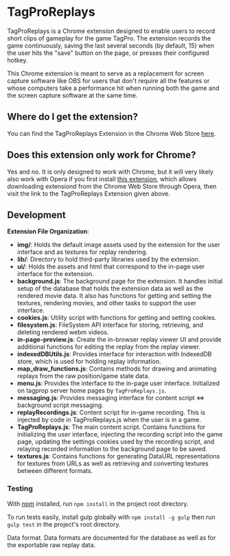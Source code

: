# TagProReplays

TagProReplays is a Chrome extension designed to enable users to record short clips of gameplay for the game TagPro. The extension records the game continuously, saving the last several seconds (by default, 15) when the user hits the "save" button on the page, or presses their configured hotkey.

This Chrome extension is meant to serve as a replacement for screen capture software like OBS for users that don't require all the features or whose computers take a performance hit when running both the game and the screen capture software at the same time.

## Where do I get the extension?

You can find the TagProReplays Extension in the Chrome Web Store [here](https://chrome.google.com/webstore/detail/tagproreplays/ejbnakhldlocljfcglmeibhhdnmmcodh).

## Does this extension only work for Chrome?

Yes and no. It is only designed to work with Chrome, but it will very likely also work with Opera if you first install [this extension](https://addons.opera.com/en/extensions/details/download-chrome-extension-9/?display=en), which allows downloading extensiond from the Chrome Web Store through Opera, then visit the link to the TagProReplays Extension given above.

## Development

**Extension File Organization**:
* **img/**: Holds the default image assets used by the extension for the user interface and as textures for replay rendering.
* **lib/**: Directory to hold third-party libraries used by the extension.
* **ui/**: Holds the assets and html that correspond to the in-page user interface for the extension.
* **background.js**: The background page for the extension. It handles initial setup of the database that holds the extension data as well as the rendered movie data. It also has functions for getting and setting the textures, rendering movies, and other tasks to support the user interface.
* **cookies.js**: Utility script with functions for getting and setting cookies.
* **filesystem.js**: FileSystem API interface for storing, retrieving, and deleting rendered webm videos.
* **in-page-preview.js**: Create the in-browser replay viewer UI and provide additional functions for editing the replay from the replay viewer.
* **indexedDBUtils.js**: Provides interface for interaction with IndexedDB store, which is used for holding replay information.
* **map_draw_functions.js**: Contains methods for drawing and animating replays from the raw position/game state data.
* **menu.js**: Provides the interface to the in-page user interface. Initialized on tagprop server home pages by `TagProReplays.js`.
* **messaging.js**: Provides messaging interface for content script <=> background script messaging.
* **replayRecordings.js**: Content script for in-game recording. This is injected by code in TagProReplays.js when the user is in a game.
* **TagProReplays.js**: The main content script. Contains functions for initializing the user interface, injecting the recording script into the game page, updating the settings cookies used by the recording script, and relaying recorded information to the background page to be saved.
* **textures.js**: Contains functions for generating DataURL representations for textures from URLs as well as retrieving and converting textures between different formats.

### Testing

With [npm](https://github.com/npm/npm) installed, run `npm install` in the project root directory.

To run tests easily, install gulp globally with `npm install -g gulp` then run `gulp test` in the project's root directory.

Data format. Data formats are documented for the database as well as for the exportable raw replay data.


